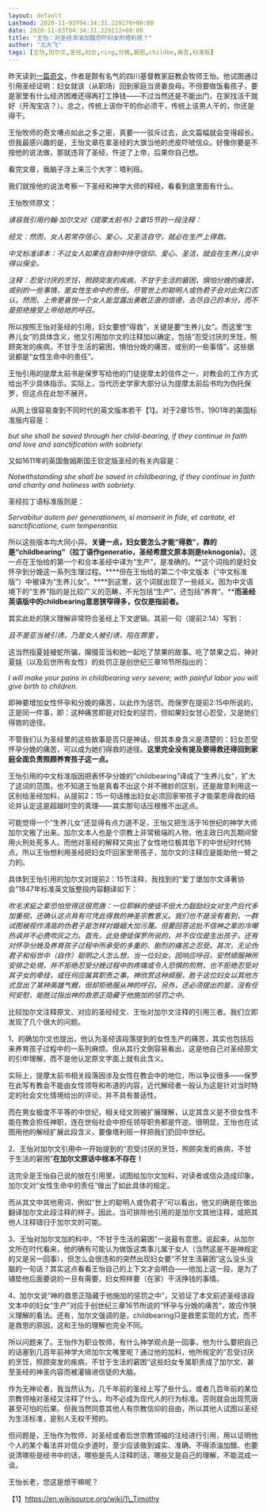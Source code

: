 ```yaml
---
layout: default
Lastmod: 2020-11-03T04:34:31.229170+00:00
date: 2020-11-03T04:34:31.229112+00:00
title: "王怡：对圣经添油加醋恐吓妇女的塔利班？"
author: "北大飞"
tags: [王怡,加尔文,圣经,妇女,ring,分娩,窘困,childbe,痛苦,标准版]
---
```


昨天读到[一篇奇文](https://mp.weixin.qq.com/s?__biz=MzUyMzY5MjYwNw==&mid=2247483728&idx=1&sn=0175706a310d0560223f35c252ceee29&scene=21#wechat_redirect)，作者是颇有名气的四川基督教家庭教会牧师王怡。他试图通过引用圣经证明：妇女就该（从职场）回到家庭当贤妻良母。不但要做饭看孩子，要是家里有什么经济困难还得再打工挣钱——不过当然还是不能出门，在家找活干就好（开淘宝店？）。总之，传统上该你干的你必须干，传统上该男人干的，你还是得干。

王怡牧师的奇文嘈点如此之多之密，真要一一驳斥过去，此文篇幅就会变得超长。但我最感兴趣的是，王怡文章在拿圣经的大旗当他的虎皮吓唬信众。好像你要是不按他的说法做，那就违背了圣经，忤逆了上帝，后果你自己想。

看完文章，我脑子浮上来三个大字：塔利班。

我们就按他的说法考察一下圣经和神学大师的释经，看看到底里面有什么。

王怡牧师原文：

_请容我引用约翰·加尔文对《提摩太前书》2章15节的一段注释：_

_经文：然而，女人若常存信心、爱心，又圣洁自守，就必在生产上得救。_

_中文标准译本：不过女人如果在自制中持守信仰、爱心、圣洁，就会在生养儿女中得以保全。_

_注释：忍受讨厌的烹饪，照顾突发的疾病，不甘于生活的窘困，惧怕分娩的痛苦，或别的一些事情，是女性生命中的责任。尽管世上的聪明人或伪君子会对此矢口否认。然而，上帝更喜悦一个女人能显露出勇敢正直的信德，去尽自己的本分，而不是拒绝接受上帝给她的呼召。_

所以按照王怡对圣经的引用，妇女要想“得救”，关键是要“生养儿女”。而这里“生养儿女”的具体含义，他又引用加尔文的注释加以确定，包括“忍受讨厌的烹饪，照顾突发的疾病，不甘于生活的窘困，惧怕分娩的痛苦，或别的一些事情”。这些据说都是“女性生命中的责任”。

王怡引用的提摩太前书是保罗写给他的门徒提摩太的信件之一，对教会的工作方式给出不少具体指示。实际上，当代历史学家大部分认为提摩太前后书均为伪托保罗，但这点在此恕不展开。

 从网上很容易查到不同时代的英文版本若干【1】。对于2章15节，1901年的美国标准版内容是：

_but she shall be saved through her child-bearing, if they continue in faith and love and sanctification with sobriety._

又如1611年的英国詹姆斯国王钦定版圣经的有关内容是：

_Notwithstanding she shall be saved in childbearing, if they continue in faith and charity and holiness with sobriety._

圣经拉丁语标准版则是：

_Servabitur autem per generationem, si manserit in fide, et caritate, et sanctificatione, cum temperantia._

所以这些版本均大同小异。**关键一点，妇女要怎么才能“得救”，靠的是“childbearing”（拉丁语作generatio，圣经希腊文原本则是teknogonia）**。这一点在王怡给的第一个和合本圣经中译为“生产”，是准确的。**这个词指的是妇女怀孕到分娩这一系列生理过程。****但在王怡给的第二个中文版本（“中文标准版”）中被译为“生养儿女”。****到这里，这个词就出现了一些歧义。因为中文语境下的“生养”指的是比较广义的范畴，不光包括“生产”，还包括“养育”。****而圣经英语版中的childbearing意思狭窄得多，仅仅是指前者。**

其实此处的狭义理解非常符合圣经上下文逻辑。其前一句（提前2:14）写到：

_且不是亚当被引诱，乃是女人被引诱，陷在罪里 。_

这当然指夏娃被蛇所骗，撺掇亚当和她一起吃了禁果的故事。吃了禁果之后，神对夏娃（以及后世所有女性）的处罚正是创世纪三章16节所指出的：

_I will make your pains in childbearing very severe; with painful labor you will give birth to children._

即神要增加女性怀孕和分娩的痛苦，以此作为惩罚。而保罗在提前2:15中所说的，正是同一件事，即：这种痛苦即是对妇女的惩罚，但如果妇女甘心忍受，又是她们得救的途径。

不管我们认为圣经里的这些故事是否只是神话，但其本身含义是清楚的：妇女忍受怀孕分娩的痛苦，可以成为她们得救的途径。**这里完全没有提及要得救还得回到家庭全面负责照顾养育孩子这一点。**

王怡引用的中文标准版因把表怀孕分娩的”childbearing”译成了“生养儿女”，扩大了这词的范围，也不知道王怡是真看不出这个并不微妙的区别，还是故意利用这一区别给圣经加料，从提前2：15一句话推出妇女必须回家带孩子才能蒙恩得救的结论并认定这是超越时空的真理——其实那句话压根推不出这点。

可能觉得一个“生养儿女”还显得有点力道不足，王怡又把生活于16世纪的神学大师加尔文搬了出来。加尔文本人也是个宗教上非常极端的人物，他主政日内瓦期间曾用火刑处死多人。而他对圣经的解释又突出了女性地位极其低下的中世纪时代特点。所以王怡想利用圣经把妇女吓回家里带孩子，加尔文的注释应是能助他一臂之力的。

具体到王怡引用的加尔文对提前2：15节注释，我找到的“爱丁堡加尔文译著协会”1847年标准英文版整段内容翻译如下：

_吹毛求疵之辈恐怕觉得这很荒唐：一位耶稣的使徒不但大力鼓励妇女对生产后代多加重视，还确认这点具有可凭此得救的神圣宗教意义。我们也不是没有看到，一群试图被视作清高的伪君子是怎样对婚姻大加污蔑。但要回答这批不信神之辈的冷嘲热讽并不必费吹灰之力。首先，此处使徒保罗所说的，并不仅仅是生出孩子，还有对怀孕分娩及养育孩子过程中所承受的多重的、剧烈的痛苦之忍受。其次，无论伪君子和俗世中（自作）聪明之人怎么想，当一位妇女，因响应呼召，安然顺服神所安排之处境，并不拒绝忍受分娩过程中的疼痛或令人恐惧的煎熬，也不拒绝忍受对其子女的牵挂，或任何应属其职责之事。神欣赏这种顺服，胜于这位妇女以其他方式显出了某种英雄气概，但却拒绝服从神的呼召。另外，还必须提出的是，没有任何安慰，能胜过指出神的救恩正隐藏于他施加的惩罚之中。_  

比较加尔文注释原文、对应的圣经经文、王怡对加尔文注释的引用三者。我们立即发现了几个很大的问题。

1、的确加尔文也提出，他认为圣经该段落提到的女性生产的痛苦，其实也包括后来养育孩子过程中的一系列麻烦。但从其行文倒容易看出，这是他自己对圣经原文的引申理解，而不是他认定原文字面上就有此含义。

实际上，提摩太前书相关段落因涉及女性在教会中的地位，所以争议很多——保罗在此写有教会不能由女性领导和布道的内容，近代解经者一般认为这是针对当时特定的社会文化情境给出的评论，并不具有普适性。

而在男女极度不平等的中世纪，相关经文则被扩展理解，认定其含义是不但女性不能在教会担任神职，连在世俗社会中担任领导职务都是忤逆。很明显，王怡也在试图用他的解经扩展此段含义，要像塔利班一样把我们扔回中世纪。

2、王怡对加尔文引用中一开始提到的“忍受讨厌的烹饪，照顾突发的疾病，不甘于生活的窘困”**在加尔文原话中根本不存在！**

这完全是王怡自己说的放在引用里，试图给加尔文加料，对读者或信众造成印象，加尔文对“女性生命中的责任”做出了如此具体的规定。

而从其文中其他用词，例如“世上的聪明人或伪君子”可以看出，他又的确是在做出翻译加尔文此段注释的样子。因此，当可排除他引用的是加尔文其他注释，或把其他人注释错归于加尔文的可能。

3、王怡对加尔文加的料中，“不甘于生活的窘困”一说最有意思。说起来，从加尔文所在时代看来，他的确有可能认为做饭这类事儿属于女人（当然这是不是神规定的又是另一回事），但怎么会很违和的突然出现妇女要“不甘生活窘困”这么没头没脑的一句话？其实这点看看王怡自己的上下文才会明白——他加上这一段，是为了铺垫他后面要说的一旦有需要，妇女照样要（在家）干活挣钱的事情。

4、加尔文说“神的救恩正隐藏于他施加的惩罚之中”，又验证了本文前述圣经该段文本中的妇女“生产”对应于创世纪三章16节所说的”怀孕与分娩的痛苦“，故应作狭义理解的看法。还有，加尔文强调的是，childbearing只是救恩实现的方式，而不是救恩的原因，这和王怡的理解也完全不同。

所以问题来了。王怡作为职业牧师，有什么神学观点是一回事，他为什么要把自己的话塞到几百年前神学大师加尔文嘴里呢？通过他的加料，他所规定的“忍受讨厌的烹饪，照顾突发的疾病，不甘于生活的窘困”这些妇女专属职责成了加尔文、甚至圣经的神圣内容而被灌输进信徒的大脑。

作为无神论者，我当然认为，几千年前的圣经上写了些什么，或者几百年前的某位宗教领袖对圣经又注释了什么，均不必成为现代人的行为标准。否则就会出现荒唐甚至可怕的后果。但我当然同意其他人有宗教信仰的自由，所以其他人试图以圣经为生活标准，是别人无权干预的。

但问题是，王怡作为牧师，对圣经或者后世宗教领袖的注经进行引用，用以证明他个人的某个看法并对信众步道时，至少应该做到诚实、准确、不得添油加醋、也要说清哪些是经书中的话，哪些是先人注释的话，哪些又是自己的理解，不能混成一谈。

王怡长老，您这是想干嘛呢？

【1】https://en.wikisource.org/wiki/1\_Timothy

